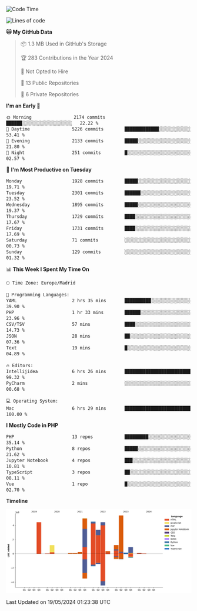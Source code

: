 <!--START_SECTION:waka-->
![Code Time](http://img.shields.io/badge/Code%20Time-160%20hrs%206%20mins-blue)

![Lines of code](https://img.shields.io/badge/From%20Hello%20World%20I%27ve%20Written-31.3%20million%20lines%20of%20code-blue)

**🐱 My GitHub Data** 

> 📦 1.3 MB Used in GitHub's Storage 
 > 
> 🏆 283 Contributions in the Year 2024
 > 
> 🚫 Not Opted to Hire
 > 
> 📜 13 Public Repositories 
 > 
> 🔑 6 Private Repositories 
 > 
**I'm an Early 🐤** 

```text
🌞 Morning                2174 commits        ██████░░░░░░░░░░░░░░░░░░░   22.22 % 
🌆 Daytime                5226 commits        █████████████░░░░░░░░░░░░   53.41 % 
🌃 Evening                2133 commits        █████░░░░░░░░░░░░░░░░░░░░   21.80 % 
🌙 Night                  251 commits         █░░░░░░░░░░░░░░░░░░░░░░░░   02.57 % 
```
📅 **I'm Most Productive on Tuesday** 

```text
Monday                   1928 commits        █████░░░░░░░░░░░░░░░░░░░░   19.71 % 
Tuesday                  2301 commits        ██████░░░░░░░░░░░░░░░░░░░   23.52 % 
Wednesday                1895 commits        █████░░░░░░░░░░░░░░░░░░░░   19.37 % 
Thursday                 1729 commits        ████░░░░░░░░░░░░░░░░░░░░░   17.67 % 
Friday                   1731 commits        ████░░░░░░░░░░░░░░░░░░░░░   17.69 % 
Saturday                 71 commits          ░░░░░░░░░░░░░░░░░░░░░░░░░   00.73 % 
Sunday                   129 commits         ░░░░░░░░░░░░░░░░░░░░░░░░░   01.32 % 
```


📊 **This Week I Spent My Time On** 

```text
🕑︎ Time Zone: Europe/Madrid

💬 Programming Languages: 
YAML                     2 hrs 35 mins       ██████████░░░░░░░░░░░░░░░   39.90 % 
PHP                      1 hr 33 mins        ██████░░░░░░░░░░░░░░░░░░░   23.96 % 
CSV/TSV                  57 mins             ████░░░░░░░░░░░░░░░░░░░░░   14.73 % 
JSON                     28 mins             ██░░░░░░░░░░░░░░░░░░░░░░░   07.36 % 
Text                     19 mins             █░░░░░░░░░░░░░░░░░░░░░░░░   04.89 % 

🔥 Editors: 
Intellijidea             6 hrs 26 mins       █████████████████████████   99.32 % 
PyCharm                  2 mins              ░░░░░░░░░░░░░░░░░░░░░░░░░   00.68 % 

💻 Operating System: 
Mac                      6 hrs 29 mins       █████████████████████████   100.00 % 
```

**I Mostly Code in PHP** 

```text
PHP                      13 repos            █████████░░░░░░░░░░░░░░░░   35.14 % 
Python                   8 repos             █████░░░░░░░░░░░░░░░░░░░░   21.62 % 
Jupyter Notebook         4 repos             ███░░░░░░░░░░░░░░░░░░░░░░   10.81 % 
TypeScript               3 repos             ██░░░░░░░░░░░░░░░░░░░░░░░   08.11 % 
Vue                      1 repo              █░░░░░░░░░░░░░░░░░░░░░░░░   02.70 % 
```



**Timeline**

![Lines of Code chart](https://raw.githubusercontent.com/danisoronellas/danisoronellas/main/assets/bar_graph.png)


 Last Updated on 19/05/2024 01:23:38 UTC
<!--END_SECTION:waka-->
